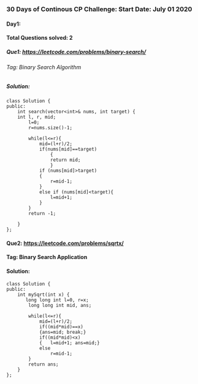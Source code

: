 ### 30 Days of Continous CP Challenge:  Start Date: July 01 2020

#### Day1:
#### Total Questions solved: 2
##### Que1: https://leetcode.com/problems/binary-search/ 
###### Tag: Binary Search Algorithm
##### Solution:
```
class Solution {
public:
    int search(vector<int>& nums, int target) {
    int l, r, mid;
        l=0;
        r=nums.size()-1;
        
        while(l<=r){
            mid=(l+r)/2;
            if(nums[mid]==target)
                {
                return mid; 
                }
            if (nums[mid]>target)
            {
                r=mid-1;
            }
            else if (nums[mid]<target){
                l=mid+1;
            }
        }
        return -1;
        
    }
};
```

#### Que2: https://leetcode.com/problems/sqrtx/
#### Tag: Binary Search Application
####  Solution:
````
class Solution {
public:
    int mySqrt(int x) {
       long long int l=0, r=x;
        long long int mid, ans;
        
        while(l<=r){
            mid=(l+r)/2;
            if((mid*mid)==x)
            {ans=mid; break;}
            if((mid*mid)<x)
            {   l=mid+1; ans=mid;}
            else 
                r=mid-1;
        }
        return ans;
    }
};
````

